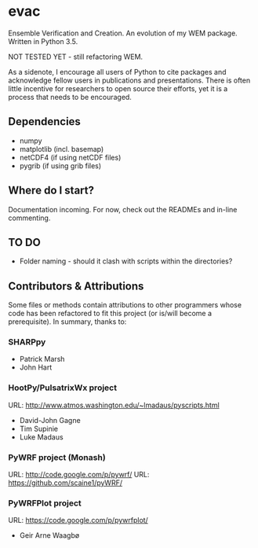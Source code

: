 # **evac**

Ensemble Verification and Creation. An evolution of my WEM package. Written
in Python 3.5.

NOT TESTED YET - still refactoring WEM.

As a sidenote, I encourage all users of Python to cite packages and acknowledge fellow
users in publications and presentations. There is often little incentive for
researchers to open source their efforts, yet it is a process that needs
to be encouraged.

## Dependencies

* numpy
* matplotlib (incl. basemap)
* netCDF4 (if using netCDF files)
* pygrib (if using grib files)


## Where do I start?

Documentation incoming. For now, check out the READMEs and in-line
commenting.

## TO DO
* Folder naming - should it clash with scripts within the directories?

## Contributors & Attributions

Some files or methods contain attributions to other programmers whose
code has been refactored to fit this project (or is/will become a
prerequisite). In summary, thanks to:

### SHARPpy

* Patrick Marsh
* John Hart

### HootPy/PulsatrixWx project

URL: http://www.atmos.washington.edu/~lmadaus/pyscripts.html

* David-John Gagne
* Tim Supinie
* Luke Madaus

### PyWRF project (Monash)

URL: http://code.google.com/p/pywrf/
URL: https://github.com/scaine1/pyWRF/

### PyWRFPlot project

URL: https://code.google.com/p/pywrfplot/

* Geir Arne Waagbø
